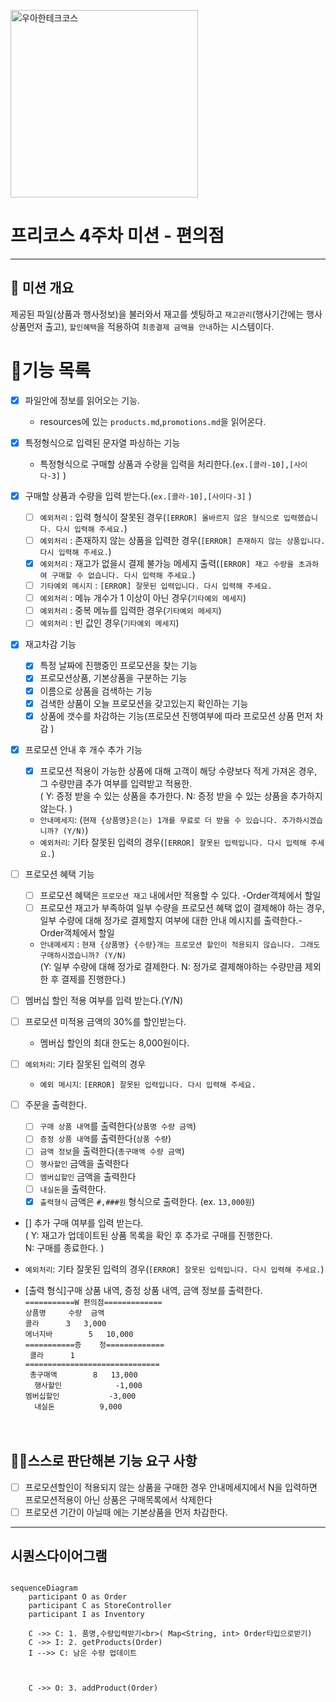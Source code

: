 
<p>
    <img src="https://github.com/user-attachments/assets/c811c2be-923e-4134-a7d4-56bd12198910" alt="우아한테크코스" width="300px">
</p>

# 프리코스 4주차 미션 - 편의점

---

##  💪 미션 개요
 제공된 파일(상품과 행사정보)을 불러와서 재고를 셋팅하고
`재고관리`(행사기간에는 행사상품먼저 출고), `할인혜택`을 적용하여 `최종결제 금액을 안내`하는 시스템이다.

# 📝기능 목록
- [x] 파일안에 정보를 읽어오는 기능.
    - resources에 있는 `products.md`,`promotions.md`을 읽어온다.
- [x]  특정형식으로 입력된 문자열 파싱하는 기능
    - 특정형식으로 구매할 상품과 수량을 입력을 처리한다.(`ex.[콜라-10],[사이다-3]` )

- [x] 구매할 상품과 수량을 입력 받는다.(`ex.[콜라-10],[사이다-3]` )
  - [ ] `예외처리` : 입력 형식이 잘못된 경우(`[ERROR] 올바르지 않은 형식으로 입력했습니다. 다시 입력해 주세요.`)
  - [ ] `예외처리` : 존재하지 않는 상품을 입력한 경우(`[ERROR] 존재하지 않는 상품입니다. 다시 입력해 주세요.`)
  - [x] `예외처리` : 재고가 없을시 결제 불가능 메세지 출력(`[ERROR] 재고 수량을 초과하여 구매할 수 없습니다. 다시 입력해 주세요.`)
  - [ ] `기타예외 메시지` : `[ERROR] 잘못된 입력입니다. 다시 입력해 주세요.` 
  - [ ] `예외처리` : 메뉴 개수가 1 이상이 아닌 경우(`기타예외 메세지`)
  - [ ] `예외처리` : 중복 메뉴를 입력한 경우(`기타예외 메세지`)
  - [ ] `예외처리` : 빈 값인 경우(`기타예외 메세지`)

- [x] 재고차감 기능
  - [x] 특정 날짜에 진행중인 프로모션을 찾는 기능
  - [x] 프로모션상품, 기본상품을 구분하는 기능
  - [x] 이름으로 상품을 검색하는 기능
  - [x] 검색한 상품이 오늘 프로모션을 갖고있는지 확인하는 기능
  - [x] 상품에 갯수를 차감하는 기능(프로모션 진행여부에 따라 프로모션 상품 먼저 차감 )

- [x] 프로모션 안내 후 개수 추가 기능
  - [x] 프로모션 적용이 가능한 상품에 대해 고객이 해당 수량보다 적게 가져온 경우, 그 수량만큼  추가 여부를 입력받고 적용한.<br>
    ( Y: 증정 받을 수 있는 상품을 추가한다. N: 증정 받을 수 있는 상품을 추가하지 않는다. )
  - `안내메세지`: (`현재 {상품명}은(는) 1개를 무료로 더 받을 수 있습니다. 추가하시겠습니까? (Y/N)`)
  - `예외처리`: 기타 잘못된 입력의 경우(`[ERROR] 잘못된 입력입니다. 다시 입력해 주세요.`)
  
- [ ] 프로모션 혜택 기능
  - [ ] 프로모션 혜택은 `프로모션 재고` 내에서만 적용할 수 있다. -Order객체에서 할일
  - [ ] 프로모션 재고가 부족하여 일부 수량을 프로모션 혜택 없이 결제해야 하는 경우, 일부 수량에 대해 정가로 결제할지 여부에 대한 안내 메시지를 출력한다.-Order객체에서 할일<br>
  - `안내메세지` : `현재 {상품명} {수량}개는 프로모션 할인이 적용되지 않습니다. 그래도 구매하시겠습니까? (Y/N)`<br>
  (Y: 일부 수량에 대해 정가로 결제한다. N: 정가로 결제해야하는 수량만큼 제외한 후 결제를 진행한다.)


- [ ] 멤버십 할인 적용 여부를 입력 받는다.(Y/N)<br>
- [ ] 프로모션 미적용 금액의 30%를 할인받는다. 
  - 멤버십 할인의 최대 한도는 8,000원이다.
- [ ] `예외처리`: 기타 잘못된 입력의 경우
  - `예외 메시지`: `[ERROR] 잘못된 입력입니다. 다시 입력해 주세요.`

- [ ] 주문을 출력한다.
  - [ ] `구매 상품 내역`를 출력한다(`상품명 수량 금액`)
  - [ ] `증정 상품 내역`를 출력한다(`상품 수량`)
  - [ ] `금액 정보`을 출력한다(`총구매액 수량 금액`)
  - [ ] `행사할인` 금액을 출력한다
  - [ ] `멤버십할인` 금액을 출력한다
  - [ ] `내실돈`을 출력한다.
  - [X] `출력형식` 금액은 `#,###원` 형식으로 출력한다. (ex. `13,000원`)

- [] 추가 구매 여부를 입력 받는다.<br>
   ( Y: 재고가 업데이트된 상품 목록을 확인 후 추가로 구매를 진행한다.<br>
   N: 구매를 종료한다. )
- `예외처리`: 기타 잘못된 입력의 경우(`[ERROR] 잘못된 입력입니다. 다시 입력해 주세요.`)




- [출력 형식]구매 상품 내역, 증정 상품 내역, 금액 정보를 출력한다.<br>
   `===========W 편의점=============`<br>
   `상품명		수량	금액`<br>
   `콜라		3 	3,000`<br>
   `에너지바 		5 	10,000`<br>
   `===========증	정=============`<br>
  ` 콜라		1`<br>
   `==============================`<br>
  ` 총구매액		8	13,000`<br>
 `  행사할인			-1,000`<br>
   `멤버십할인			-3,000`<br>
 `  내실돈			 9,000`<br>
<br><br>




## 🙋‍♂️스스로 판단해본 기능 요구 사항
- [ ] 프로모션할인이 적용되지 않는 상품을 구매한 경우 안내메세지에서 N을 입력하면 프로모션적용이 아닌 상품은 구매목록에서 삭제한다
- [ ] 프로모션 기간이 아닐때 에는 기본상품을 먼저 차감한다.
 ---

## 시퀀스다이어그램

```mermaid

sequenceDiagram
    participant O as Order
    participant C as StoreController
    participant I as Inventory

    C ->> C: 1. 품명,수량입력받기<br>( Map<String, int> Order타입으로받기)
    C ->> I: 2. getProducts(Order)
    I -->> C: 남은 수량 업데이트



    C ->> O: 3. addProduct(Order)


```

